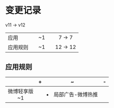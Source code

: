 # 变更记录

v11 -> v12

||||||
|-|:-:|:-:|:-:|:-:|
|应用||~1||7 -> 7|
|应用规则||~1||12 -> 12|

## 应用规则

||+|~|-|
|:-:|-|-|-|
|微博轻享版<br>~1||<li>局部广告-微博热推||
